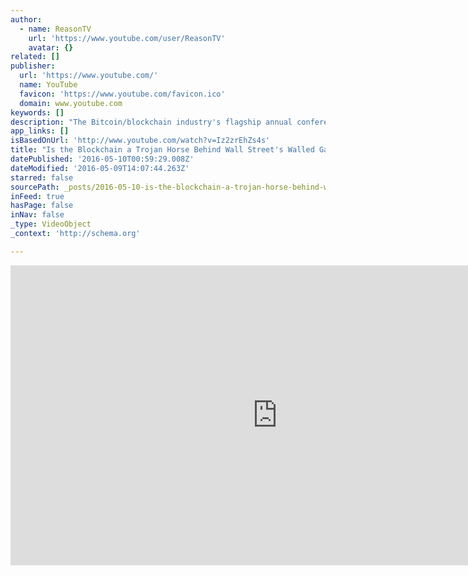 ```yaml
---
author:
  - name: ReasonTV
    url: 'https://www.youtube.com/user/ReasonTV'
    avatar: {}
related: []
publisher:
  url: 'https://www.youtube.com/'
  name: YouTube
  favicon: 'https://www.youtube.com/favicon.ico'
  domain: www.youtube.com
keywords: []
description: "The Bitcoin/blockchain industry's flagship annual conference was held this week in New York City, and there were 1500 attendees and 150 speakers. Eight years after this technology was first described in a nine-page paper dropped on the internet by a mysterious computer scientist, interest is suddenly exploding among blue chip financial firms, who are exploring how Bitcoin and blockchains can make their operations more efficient."
app_links: []
isBasedOnUrl: 'http://www.youtube.com/watch?v=Iz2zrEhZs4s'
title: "Is the Blockchain a Trojan Horse Behind Wall Street's Walled Garden?"
datePublished: '2016-05-10T00:59:29.008Z'
dateModified: '2016-05-09T14:07:44.263Z'
starred: false
sourcePath: _posts/2016-05-10-is-the-blockchain-a-trojan-horse-behind-wall-streets-walled.md
inFeed: true
hasPage: false
inNav: false
_type: VideoObject
_context: 'http://schema.org'

---
```

<iframe src="http://cdn.embedly.com/widgets/media.html?src=https%3A%2F%2Fwww.youtube.com%2Fembed%2FIz2zrEhZs4s%3Ffeature%3Doembed&amp;url=https%3A%2F%2Fwww.youtube.com%2Fwatch%3Fv%3DIz2zrEhZs4s&amp;image=https%3A%2F%2Fi.ytimg.com%2Fvi%2FIz2zrEhZs4s%2Fhqdefault.jpg&amp;key=b7d04c9b404c499eba89ee7072e1c4f7&amp;type=text%2Fhtml&amp;schema=youtube" width="854" height="480" scrolling="no" frameborder="0" allowfullscreen="" style=""></iframe>